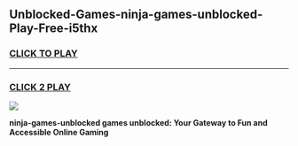 
## Unblocked-Games-ninja-games-unblocked-Play-Free-i5thx
<h3>
<a href="https://premium76.site?title=ninja-games-unblocked&ref=23A">CLICK TO PLAY</a></h3>
<hr>

<h3>
<a href="https://premium76.site?title=ninja-games-unblocked&ref=23A">CLICK 2 PLAY</a>
  
</h3>

<a href="https://premium76.site?title=ninja-games-unblocked&ref=23A"><img src="https://clearcache.store/games.png"></a>


**ninja-games-unblocked games unblocked: Your Gateway to Fun and Accessible Online Gaming**
